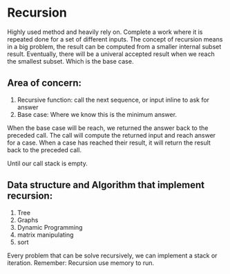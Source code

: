# Recursion
Highly used method and heavily rely on.
Complete a work where it is repeated done for a set of
different inputs. The concept of recursion means in a big problem,
the result can be computed from a smaller internal subset result.
Eventually, there will be a univeral accepted result when we reach the smallest
subset. Which is the base case.

## Area of concern:
1. Recursive function: call the next sequence, or input inline to ask for answer
2. Base case: Where we know this is the minimum answer.

When the base case will be reach, we returned the answer back to the preceded call.
The call will compute the returned input and reach answer for a case.
When a case has reached their result, it will return the result back to the preceded call.

Until our call stack is empty.

## Data structure and Algorithm that implement recursion:
1. Tree
2. Graphs
3. Dynamic Programming
4. matrix manipulating
5. sort

Every problem that can be solve recursively, we can implement a stack or iteration.
Remember: Recursion use memory to run.
